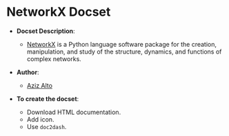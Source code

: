 NetworkX Docset
===============

- **Docset Description**:
    - [NetworkX](http://networkx.github.io/) is a Python language software package for the creation, manipulation, and study of the structure, dynamics, and functions of complex networks.

- **Author**:
    - [Aziz Alto](https://github.com/iamaziz)

- **To create the docset**:
    - Download HTML documentation.
    - Add icon.
    - Use `doc2dash`.
